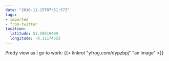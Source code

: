 ```yaml
---
date: "2010-11-15T07:51:57Z"
tags:
- imported
- from-twitter
location:
  latitude: 51.58619489
  longitude: -0.11174553
---
```

Pretty view as I go to work:  {{< linkrot "yfrog.com/dypzbpj" "an image" >}}
